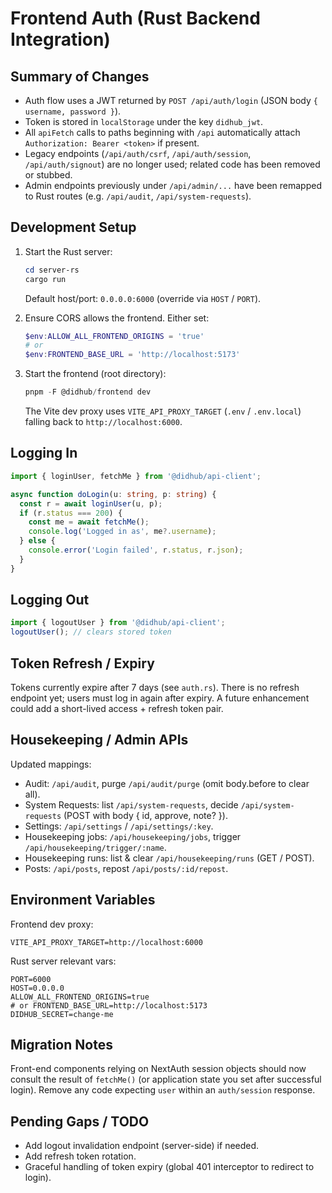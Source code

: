 # Frontend Auth (Rust Backend Integration)

## Summary of Changes

- Auth flow uses a JWT returned by `POST /api/auth/login` (JSON body
  `{ username, password }`).
- Token is stored in `localStorage` under the key `didhub_jwt`.
- All `apiFetch` calls to paths beginning with `/api` automatically attach
  `Authorization: Bearer <token>` if present.
- Legacy endpoints (`/api/auth/csrf`, `/api/auth/session`, `/api/auth/signout`)
  are no longer used; related code has been removed or stubbed.
- Admin endpoints previously under `/api/admin/...` have been remapped to Rust
  routes (e.g. `/api/audit`, `/api/system-requests`).

## Development Setup

1. Start the Rust server:

   ```powershell
   cd server-rs
   cargo run
   ```

   Default host/port: `0.0.0.0:6000` (override via `HOST` / `PORT`).

2. Ensure CORS allows the frontend. Either set:

   ```powershell
   $env:ALLOW_ALL_FRONTEND_ORIGINS = 'true'
   # or
   $env:FRONTEND_BASE_URL = 'http://localhost:5173'
   ```

3. Start the frontend (root directory):
   ```powershell
   pnpm -F @didhub/frontend dev
   ```
   The Vite dev proxy uses `VITE_API_PROXY_TARGET` (`.env` / `.env.local`)
   falling back to `http://localhost:6000`.

## Logging In

```ts
import { loginUser, fetchMe } from '@didhub/api-client';

async function doLogin(u: string, p: string) {
  const r = await loginUser(u, p);
  if (r.status === 200) {
    const me = await fetchMe();
    console.log('Logged in as', me?.username);
  } else {
    console.error('Login failed', r.status, r.json);
  }
}
```

## Logging Out

```ts
import { logoutUser } from '@didhub/api-client';
logoutUser(); // clears stored token
```

## Token Refresh / Expiry

Tokens currently expire after 7 days (see `auth.rs`). There is no refresh
endpoint yet; users must log in again after expiry. A future enhancement could
add a short-lived access + refresh token pair.

## Housekeeping / Admin APIs

Updated mappings:

- Audit: `/api/audit`, purge `/api/audit/purge` (omit body.before to clear all).
- System Requests: list `/api/system-requests`, decide `/api/system-requests` (POST with body { id, approve, note? }).
- Settings: `/api/settings` / `/api/settings/:key`.
- Housekeeping jobs: `/api/housekeeping/jobs`, trigger
  `/api/housekeeping/trigger/:name`.
- Housekeeping runs: list & clear `/api/housekeeping/runs` (GET / POST).
- Posts: `/api/posts`, repost `/api/posts/:id/repost`.

## Environment Variables

Frontend dev proxy:

```
VITE_API_PROXY_TARGET=http://localhost:6000
```

Rust server relevant vars:

```
PORT=6000
HOST=0.0.0.0
ALLOW_ALL_FRONTEND_ORIGINS=true
# or FRONTEND_BASE_URL=http://localhost:5173
DIDHUB_SECRET=change-me
```

## Migration Notes

Front-end components relying on NextAuth session objects should now consult the
result of `fetchMe()` (or application state you set after successful login).
Remove any code expecting `user` within an `auth/session` response.

## Pending Gaps / TODO

- Add logout invalidation endpoint (server-side) if needed.
- Add refresh token rotation.
- Graceful handling of token expiry (global 401 interceptor to redirect to
  login).
